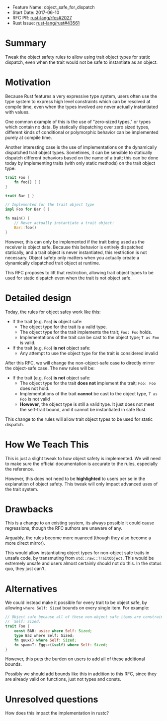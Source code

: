 - Feature Name: object_safe_for_dispatch
- Start Date: 2017-06-10
- RFC PR: [rust-lang/rfcs#2027](https://github.com/rust-lang/rfcs/pull/2027)
- Rust Issue: [rust-lang/rust#43561](https://github.com/rust-lang/rust/issues/43561)

# Summary
[summary]: #summary

Tweak the object safety rules to allow using trait object types for static
dispatch, even when the trait would not be safe to instantiate as an object.

# Motivation
[motivation]: #motivation

Because Rust features a very expressive type system, users often use the type
system to express high level constraints which can be resolved at compile time,
even when the types involved are never actually instantiated with values.

One common example of this is the use of "zero-sized types," or types which
contain no data. By statically dispatching over zero sized types, different
kinds of conditional or polymorphic behavior can be implemented purely at
compile time.

Another interesting case is the use of implementations on the dynamically
dispatched trait object types. Sometimes, it can be sensible to statically
dispatch different behaviors based on the name of a trait; this can be done
today by implementing traits (with only static methods) on the trait object
type:

```rust
trait Foo {
    fn foo() { }
}

trait Bar { }

// Implemented for the trait object type
impl Foo for Bar { }

fn main() {
    // Never actually instantiate a trait object:
    Bar::foo()
}
```

However, this can only be implemented if the trait being used as the receiver
is object safe. Because this behavior is entirely dispatched statically, and a
trait object is never instantiated, this restriction is not necessary. Object
safety only matters when you actually create a dynamically dispatched trait
object at runtime.

This RFC proposes to lift that restriction, allowing trait object types to be
used for static dispatch even when the trait is not object safe.

# Detailed design
[design]: #detailed-design

Today, the rules for object safey work like this:

* If the trait (e.g. `Foo`) **is** object safe:
    - The object type for the trait is a valid type.
    - The object type for the trait implements the trait; `Foo: Foo` holds.
    - Implementations of the trait can be cast to the object type; `T as Foo`
    is valid.
* If the trait (e.g. `Foo`) **is not** object safe:
    - Any attempt to use the object type for the trait is considered invalid

After this RFC, we will change the non-object-safe case to directly mirror the
object-safe case. The new rules will be:

* If the trait (e.g. `Foo`) **is not** object safe:
    - The object type for the trait **does not** implement the trait;
    `Foo: Foo` does not hold.
    - Implementations of the trait **cannot** be cast to the object type,
    `T as Foo` is not valid
    - **However**, the object type is still a valid type. It just does not meet
    the self-trait bound, and it cannot be instantiated in safe Rust.

This change to the rules will allow trait object types to be used for static
dispatch.

# How We Teach This
[how-we-teach-this]: #how-we-teach-this

This is just a slight tweak to how object safety is implemented. We will need
to make sure the official documentation is accurate to the rules,
especially the reference.

However, this does not need to be **highlighted** to users per se in the
explanation of object safety. This tweak will only impact advanced uses of the
trait system.

# Drawbacks
[drawbacks]: #drawbacks

This is a change to an existing system, its always possible it could cause
regressions, though the RFC authors are unaware of any.

Arguably, the rules become more nuanced (though they also become a more direct
mirror).

This would allow instantiating object types for non-object safe traits in
unsafe code, by transmuting from `std::raw::TraitObject`. This would be
extremely unsafe and users almost certainly should not do this. In the status
quo, they just can't.

# Alternatives
[alternatives]: #alternatives

We could instead make it possible for every trait to be object safe, by
allowing `where Self: Sized` bounds on every single item. For example:

```rust
// Object safe because all of these non-object safe items are constrained
// `Self: Sized.`
trait Foo {
    const BAR: usize where Self: Sized;
    type Baz where Self: Sized;
    fn quux() where Self: Sized;
    fn spam<T: Eggs>(&self) where Self: Sized;
}
```

However, this puts the burden on users to add all of these additional bounds.

Possibly we should add bounds like this in addition to this RFC, since they
are already valid on functions, just not types and consts.

# Unresolved questions
[unresolved]: #unresolved-questions

How does this impact the implementation in rustc?
